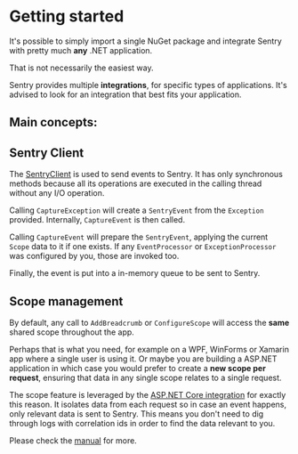 # Getting started

It's possible to simply import a single NuGet package and integrate Sentry with pretty much **any** .NET application.

That is not necessarily the easiest way.

Sentry provides multiple **integrations**, for specific types of applications. It's advised to look for an integration that best fits your application.

## Main concepts:

## Sentry Client

The [SentryClient](/api/Sentry.SentryClient.html) is used to send events to Sentry. It has only synchronous methods because all its operations are executed in the calling thread without any I/O operation.

Calling `CaptureException` will create a `SentryEvent` from the `Exception` provided. Internally, `CaptureEvent` is then called.

Calling `CaptureEvent` will prepare the `SentryEvent`, applying the current `Scope` data to it if one exists. If any `EventProcessor` or `ExceptionProcessor` was configured by you, those are invoked too.

Finally, the event is put into a in-memory queue to be sent to Sentry.

## Scope management

By default, any call to `AddBreadcrumb` or `ConfigureScope` will access the **same** shared scope throughout the app.

Perhaps that is what you need, for example on a WPF, WinForms or Xamarin app where a single user is using it. Or maybe you are building a ASP.NET application in which case you would prefer to create a **new scope per request**, ensuring that data in any single scope relates to a single request. 

The scope feature is leveraged by the [ASP.NET Core integration](https://github.com/getsentry/sentry-dotnet/tree/master/src/Sentry.AspNetCore) for exactly this reason. It isolates data from each request so in case an event happens, only relevant data is sent to Sentry. This means you don't need to dig through logs with correlation ids in order to find the data relevant to you.

Please check the [manual](/manual/manual.html) for more.
